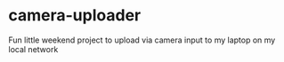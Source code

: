 # camera-uploader
Fun little weekend project to upload via camera input to my laptop on my local network
